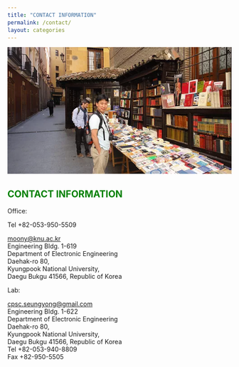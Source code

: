 ```yaml
---
title: "CONTACT INFORMATION"
permalink: /contact/
layout: categories
---
```


<p align="center"><img src="/assets/images/professor.jpg" width="650"></p>

## <span style="color:green">CONTACT INFORMATION</span>

Office:

Tel +82-053-950-5509

moony@knu.ac.kr<br>
Engineering Bldg. 1-619<br>
Department of Electronic Engineering <br>
Daehak-ro 80, <br>
Kyungpook National University,<br>
Daegu Bukgu 41566, Republic of Korea<br>


Lab:

cpsc.seungyong@gmail.com<br>
Engineering Bldg. 1-622<br>
Department of Electronic Engineering <br>
Daehak-ro 80, <br>
Kyungpook National University,<br>
Daegu Bukgu 41566, Republic of Korea<br>
Tel +82-053-940-8809<br>
Fax +82-950-5505<br>
